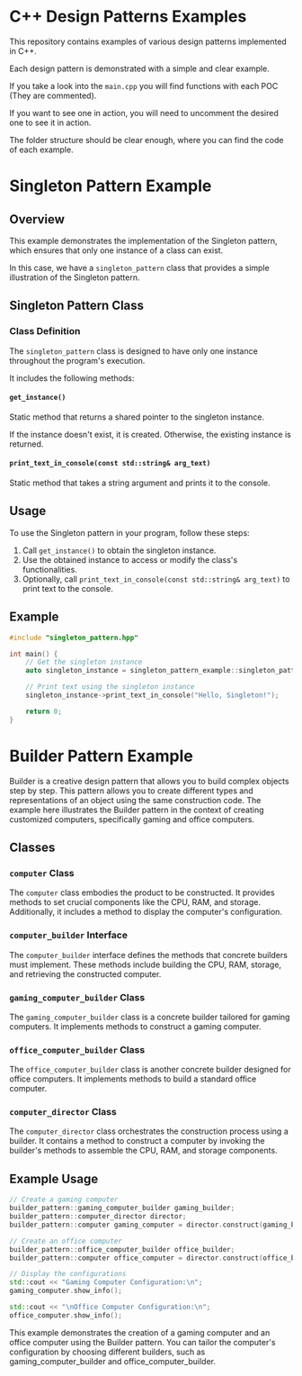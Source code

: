 # C++ Design Patterns Examples

This repository contains examples of various design patterns implemented in C++. 

Each design pattern is demonstrated with a simple and clear example.

If you take a look into the ```main.cpp``` you will find functions with each POC (They are commented).

If you want to see one in action, you will need to uncomment the desired one to see it in action.

The folder structure should be clear enough, where you can find the code of each example.

# Singleton Pattern Example

## Overview

This example demonstrates the implementation of the Singleton pattern, which ensures that only one instance of a class can exist.

In this case, we have a `singleton_pattern` class that provides a simple illustration of the Singleton pattern.

## Singleton Pattern Class

### Class Definition

The `singleton_pattern` class is designed to have only one instance throughout the program's execution.

It includes the following methods:

#### `get_instance()`

Static method that returns a shared pointer to the singleton instance.

If the instance doesn't exist, it is created. Otherwise, the existing instance is returned.

#### `print_text_in_console(const std::string& arg_text)`

Static method that takes a string argument and prints it to the console.

## Usage

To use the Singleton pattern in your program, follow these steps:

1. Call `get_instance()` to obtain the singleton instance.
2. Use the obtained instance to access or modify the class's functionalities.
3. Optionally, call `print_text_in_console(const std::string& arg_text)` to print text to the console.

## Example

```cpp
#include "singleton_pattern.hpp"

int main() {
    // Get the singleton instance
    auto singleton_instance = singleton_pattern_example::singleton_pattern::get_instance();

    // Print text using the singleton instance
    singleton_instance->print_text_in_console("Hello, Singleton!");

    return 0;
}
```

# Builder Pattern Example

Builder is a creative design pattern that allows you to build complex objects step by step. 
This pattern allows you to create different types and representations of an object using the same construction code.
The example here illustrates the Builder pattern in the context of creating customized computers, specifically gaming and office computers.

## Classes

### `computer` Class

The `computer` class embodies the product to be constructed. It provides methods to set crucial components like the CPU, RAM, and storage. Additionally, it includes a method to display the computer's configuration.

### `computer_builder` Interface

The `computer_builder` interface defines the methods that concrete builders must implement. These methods include building the CPU, RAM, storage, and retrieving the constructed computer.

### `gaming_computer_builder` Class

The `gaming_computer_builder` class is a concrete builder tailored for gaming computers. It implements methods to construct a gaming computer.

### `office_computer_builder` Class

The `office_computer_builder` class is another concrete builder designed for office computers. It implements methods to build a standard office computer.

### `computer_director` Class

The `computer_director` class orchestrates the construction process using a builder. It contains a method to construct a computer by invoking the builder's methods to assemble the CPU, RAM, and storage components.

## Example Usage

```cpp
// Create a gaming computer
builder_pattern::gaming_computer_builder gaming_builder;
builder_pattern::computer_director director;
builder_pattern::computer gaming_computer = director.construct(gaming_builder);

// Create an office computer
builder_pattern::office_computer_builder office_builder;
builder_pattern::computer office_computer = director.construct(office_builder);

// Display the configurations
std::cout << "Gaming Computer Configuration:\n";
gaming_computer.show_info();

std::cout << "\nOffice Computer Configuration:\n";
office_computer.show_info();
```
This example demonstrates the creation of a gaming computer and an office computer using the Builder pattern.
You can tailor the computer's configuration by choosing different builders, such as gaming_computer_builder and office_computer_builder.

